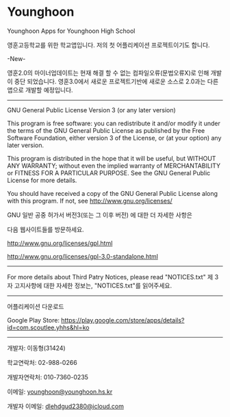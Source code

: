 # Younghoon

Younghoon Apps for Younghoon High School

영훈고등학교를 위한 학교앱입니다.
저의 첫 어플리케이션 프로젝트이기도 합니다.

-New-

영훈2.0의 마이너업데이트는 현재 해결 할 수 없는 컴파일오류(문법오류X)로 인해 개발이 중단 되었습니다.
영훈3.0에서 새로운 프로젝트기반에 새로운 소스로 2.0과는 다른 앱으로 개발할 예정입니다.

-----------------
GNU General Public License Version 3 (or any later version)

This program is free software: you can redistribute it and/or modify it under the terms of the GNU General Public License as published by the Free Software Foundation, either version 3 of the License, or (at your option) any later version.

This program is distributed in the hope that it will be useful, but WITHOUT ANY WARRANTY; without even the implied warranty of MERCHANTABILITY or FITNESS FOR A PARTICULAR PURPOSE. See the GNU General Public License for more details.

You should have received a copy of the GNU General Public License along with this program. If not, see http://www.gnu.org/licenses/

GNU 일반 공중 허가서 버전3(또는 그 이후 버전) 에 대한 더 자세한 사항은

다음 웹사이트들를 방문하세요. 

http://www.gnu.org/licenses/gpl.html

http://www.gnu.org/licenses/gpl-3.0-standalone.html

-----------------
For more details about Third Patry Notices, please read "NOTICES.txt" 제 3자 고지사항에 대한 자세한 정보는, "NOTICES.txt"를 읽어주세요.

---------------

어플리케이션 다운로드

Google Play Store: https://play.google.com/store/apps/details?id=com.scoutlee.yhhs&hl=ko

----------------

개발자: 이동형(31424)

학교연락처: 02-988-0266

개발자연락처: 010-7360-0235

이메일: younghoon@younghoon.hs.kr

개발자 이메일: dlehdgud2380@icloud.com
